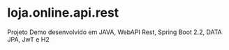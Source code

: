 # loja.online.api.rest
Projeto Demo desenvolvido em JAVA, WebAPI Rest, Spring Boot 2.2, DATA JPA, JwT e H2
